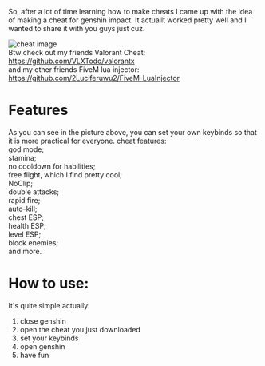 So, after a lot of time learning how to make cheats I came up with the idea of making a cheat for genshin impact. It actuallt worked pretty well and I wanted to share it with you guys just cuz.

![cheat image](https://user-images.githubusercontent.com/91756430/155865825-49b6c304-0e90-4e4e-959b-7d3521c64b5e.png)  
Btw check out my friends Valorant Cheat: https://github.com/VLXTodo/valorantx  
and my other friends FiveM lua injector: https://github.com/2Luciferuwu2/FiveM-LuaInjector  
# Features  
As you can see in the picture above, you can set your own keybinds so that it is more practical for everyone.
cheat features:  
god mode;  
stamina;  
no cooldown for habilities;  
free flight, which I find pretty cool;  
NoClip;  
double attacks;  
rapid fire;  
auto-kill;  
chest ESP;  
health ESP;  
level ESP;  
block enemies;  
and more.  
# How to use:  
It's quite simple actually:  
1. close genshin  
2. open the cheat you just downloaded  
3. set your keybinds  
4. open genshin  
5. have fun
